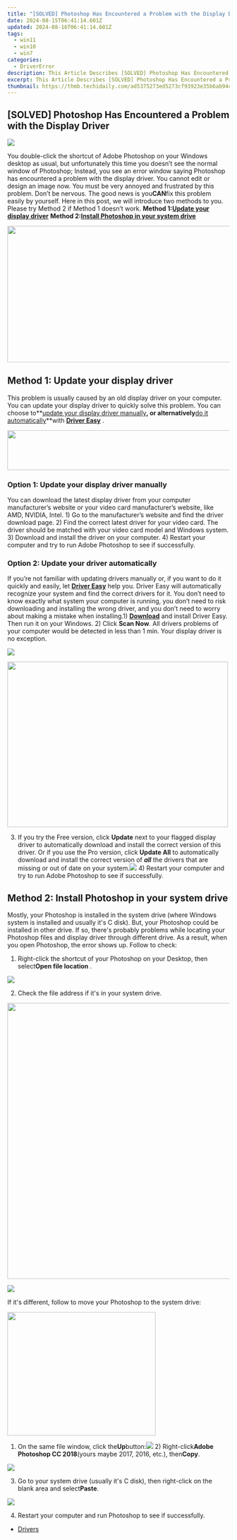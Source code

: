 ```yaml
---
title: "[SOLVED] Photoshop Has Encountered a Problem with the Display Driver"
date: 2024-08-15T06:41:14.601Z
updated: 2024-08-16T06:41:14.601Z
tags:
  - win11
  - win10
  - win7
categories:
  - DriverError
description: This Article Describes [SOLVED] Photoshop Has Encountered a Problem with the Display Driver
excerpt: This Article Describes [SOLVED] Photoshop Has Encountered a Problem with the Display Driver
thumbnail: https://thmb.techidaily.com/ad5375273ed5273cf93923e35b6ab94c30b89301141494859d6be3ab7df15629.jpg
---
```


## [SOLVED] Photoshop Has Encountered a Problem with the Display Driver

![](https://images.drivereasy.com/wp-content/uploads/2017/10/img_59f13e5053630.jpg)

You double-click the shortcut of Adobe Photoshop on your Windows desktop as usual, but unfortunately this time you doesn’t see the normal window of Photoshop; Instead, you see an error window saying Photoshop has encountered a problem with the display driver. You cannot edit or design an image now. You must be very annoyed and frustrated by this problem. Don’t be nervous. The good news is you**CAN**fix this problem easily by yourself. Here in this post, we will introduce two methods to you. Please try Method 2 if Method 1 doesn’t work. **Method 1:[Update your display driver](https://westkiss.pxf.io/daqnaq)**   **Method 2:[Install Photoshop in your system drive](https://newchic.sjv.io/jzg4zq)**

<!-- affiliate ads begin -->
<a href="https://martinic.evyy.net/c/5597632/1422856/4482" target="_top" id="1422856"><img src="//a.impactradius-go.com/display-ad/4482-1422856" border="0" alt="" width="580" height="309"/></a>
<!-- affiliate ads end -->
## Method 1: Update your display driver

This problem is usually caused by an old display driver on your computer. You can update your display driver to quickly solve this problem. You can choose to**[update your display driver manually](https://collovinc.sjv.io/jrkzwp)**, or alternatively**[do it automatically](https://copa.sjv.io/6eoowq)**with **[Driver Easy](https://tools.techidaily.com/drivereasy/download/)** .

<!-- affiliate ads begin -->
<a href="https://laganoo.pxf.io/c/5597632/1657399/16446" target="_top" id="1657399"><img src="//a.impactradius-go.com/display-ad/16446-1657399" border="0" alt="" width="728" height="90"/></a><img height="0" width="0" src="https://imp.pxf.io/i/5597632/1657399/16446" style="position:absolute;visibility:hidden;" border="0" />
<!-- affiliate ads end -->
### Option 1: Update your display driver manually

You can download the latest display driver from your computer manufacturer’s website or your video card manufacturer’s website, like AMD, NVIDIA, Intel. 1) Go to the manufacturer’s website and find the driver download page. 2) Find the correct latest driver for your video card. The driver should be matched with your video card model and Windows system. 3) Download and install the driver on your computer. 4) Restart your computer and try to run Adobe Photoshop to see if successfully.

### Option 2: Update your driver automatically

If you’re not familiar with updating drivers manually or, if you want to do it quickly and easily, let **[Driver Easy](https://tools.techidaily.com/drivereasy/download/)** help you. Driver Easy will automatically recognize your system and find the correct drivers for it. You don’t need to know exactly what system your computer is running, you don’t need to risk downloading and installing the wrong driver, and you don’t need to worry about making a mistake when installing.1) **[Download](https://tools.techidaily.com/drivereasy/download/)**  and install Driver Easy. Then run it on your Windows. 2) Click **Scan Now**. All drivers problems of your computer would be detected in less than 1 min. Your display driver is no exception.

![](https://images.drivereasy.com/wp-content/uploads/2017/10/img_59f2a409cd545.jpg)

<!-- affiliate ads begin -->
<a href="https://electronicx.pxf.io/c/5597632/1872456/14483" target="_top" id="1872456"><img src="//a.impactradius-go.com/display-ad/14483-1872456" border="0" alt="" width="500" height="375"/></a><img height="0" width="0" src="https://imp.pxf.io/i/5597632/1872456/14483" style="position:absolute;visibility:hidden;" border="0" />
<!-- affiliate ads end -->
3) If you try the Free version, click **Update** next to your flagged display driver to automatically download and install the correct version of this driver. Or if you use the Pro version, click **Update All** to automatically download and install the correct version of **_all_** the drivers that are missing or out of date on your system.![](https://images.drivereasy.com/wp-content/uploads/2017/10/img_59f2ec8657c37.jpg) 4) Restart your computer and try to run Adobe Photoshop to see if successfully.

## Method 2: Install Photoshop in your system drive

Mostly, your Photoshop is installed in the system drive (where Windows system is installed and usually it's C disk). But, your Photoshop could be installed in other drive. If so, there's probably problems while locating your Photoshop files and display driver through different drive. As a result, when you open Photoshop, the error shows up. Follow to check:

 1) Right-click the shortcut of your Photoshop on your Desktop, then select**Open file location** .

![](https://images.drivereasy.com/wp-content/uploads/2017/10/img_59f2fe1c8727e.jpg)

2) Check the file address if it's in your system drive.

<!-- affiliate ads begin -->
<a href="https://electronicx.pxf.io/c/5597632/1872496/14483" target="_top" id="1872496"><img src="//a.impactradius-go.com/display-ad/14483-1872496" border="0" alt="" width="750" height="625"/></a><img height="0" width="0" src="https://imp.pxf.io/i/5597632/1872496/14483" style="position:absolute;visibility:hidden;" border="0" />
<!-- affiliate ads end -->
![](https://images.drivereasy.com/wp-content/uploads/2017/10/img_59f2ffc08a566.png)

 If it's different, follow to move your Photoshop to the system drive:

<!-- affiliate ads begin -->
<a href="https://laganoo.pxf.io/c/5597632/1657397/16446" target="_top" id="1657397"><img src="//a.impactradius-go.com/display-ad/16446-1657397" border="0" alt="" width="336" height="280"/></a><img height="0" width="0" src="https://imp.pxf.io/i/5597632/1657397/16446" style="position:absolute;visibility:hidden;" border="0" />
<!-- affiliate ads end -->
1) On the same file window, click the**Up**button:![](https://images.drivereasy.com/wp-content/uploads/2017/10/img_59f3007956ea8.png) 2) Right-click**Adobe Photoshop CC 2018**(yours maybe 2017, 2016, etc.), then**Copy**.

![](https://images.drivereasy.com/wp-content/uploads/2017/10/img_59f30267894a7.png)

3) Go to your system drive (usually it's C disk), then right-click on the blank area and select**Paste**.

![](https://images.drivereasy.com/wp-content/uploads/2017/10/img_59f3035111190.png)

4) Restart your computer and run Photoshop to see if successfully.

* [Drivers](https://tools.techidaily.com/drivereasy/download/)

<ins class="adsbygoogle"
     style="display:block"
     data-ad-format="autorelaxed"
     data-ad-client="ca-pub-7571918770474297"
     data-ad-slot="1223367746"></ins>



<ins class="adsbygoogle"
     style="display:block"
     data-ad-client="ca-pub-7571918770474297"
     data-ad-slot="8358498916"
     data-ad-format="auto"
     data-full-width-responsive="true"></ins>




